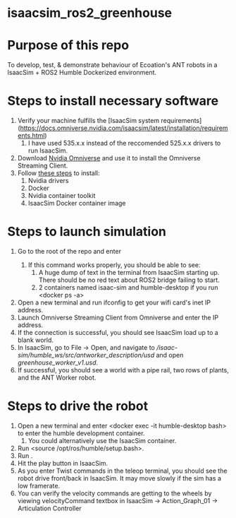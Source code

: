 # isaacsim_ros2_greenhouse

# Purpose of this repo

To develop, test, & demonstrate behaviour of Ecoation's ANT robots in a IsaacSim + ROS2 Humble Dockerized environment.   


# Steps to install necessary software
1. Verify your machine fulfills the [IsaacSim system requirements] (https://docs.omniverse.nvidia.com/isaacsim/latest/installation/requirements.html)
   1. I have used 535.x.x instead of the reccomended 525.x.x drivers to run IsaacSim.
2. Download [Nvidia Omniverse](https://www.nvidia.com/en-us/omniverse/download/) and use it to install the Omniverse Streaming Client.
3. Follow [these steps](https://docs.omniverse.nvidia.com/isaacsim/latest/installation/install_container.html) to install: 
   1. Nvidia drivers
   2. Docker
   3. Nvidia container toolkit
   4. IsaacSim Docker container image

# Steps to launch simulation
1. Go to the root of the repo and enter <docker compose up>
   1. If this command works properly, you should be able to see:
      1. A huge dump of text in the terminal from IsaacSim starting up. There should be no red text about ROS2 bridge failing to start.
      2. 2 containers named isaac-sim and humble-desktop if you run <docker ps -a>
2. Open a new terminal and run ifconfig to get your wifi card's inet IP address.
3. Launch Omniverse Streaming Client from Omniverse and enter the IP address.
4. If the connection is successful, you should see IsaacSim load up to a blank world.
5. In IsaacSim, go to File -> Open, and navigate to */isaac-sim/humble_ws/src/antworker_description/usd* and open *greenhouse_worker_v1.usd*.
6. If successful, you should see a world with a pipe rail, two rows of plants, and the ANT Worker robot.

# Steps to drive the robot
1. Open a new terminal and enter <docker exec -it humble-desktop bash> to enter the humble development container.
   1. You could alternatively use the IsaacSim container.
2. Run <source /opt/ros/humble/setup.bash>.
3. Run <ros2 run teleop_twist_keyboard teleop_twist_keyboard>.
4. Hit the play button in IsaacSim. 
5. As you enter Twist commands in the teleop terminal, you should see the robot drive front/back in IsaacSim. It may move slowly if the sim has a low framerate.
6. You can verify the velocity commands are getting to the wheels by viewing velocityCommand textbox in IsaacSim -> Action_Graph_01 -> Articulation Controller
